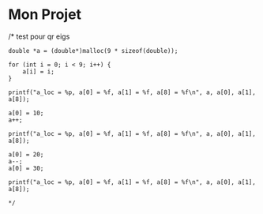 # Mon Projet
/* test pour qr eigs
    
    
    double *a = (double*)malloc(9 * sizeof(double));

    for (int i = 0; i < 9; i++) {
        a[i] = i;
    }

    printf("a_loc = %p, a[0] = %f, a[1] = %f, a[8] = %f\n", a, a[0], a[1], a[8]);

    a[0] = 10;
    a++;

    printf("a_loc = %p, a[0] = %f, a[1] = %f, a[8] = %f\n", a, a[0], a[1], a[8]);

    a[0] = 20;
    a--;
    a[0] = 30;

    printf("a_loc = %p, a[0] = %f, a[1] = %f, a[8] = %f\n", a, a[0], a[1], a[8]);

    */